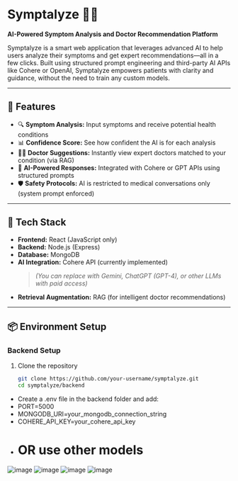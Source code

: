 # Symptalyze 🧠💬

**AI-Powered Symptom Analysis and Doctor Recommendation Platform**

Symptalyze is a smart web application that leverages advanced AI to help users analyze their symptoms and get expert recommendations—all in a few clicks. Built using structured prompt engineering and third-party AI APIs like Cohere or OpenAI, Symptalyze empowers patients with clarity and guidance, without the need to train any custom models.

---

## 🚀 Features

- 🔍 **Symptom Analysis:** Input symptoms and receive potential health conditions
- 📊 **Confidence Score:** See how confident the AI is for each analysis
- 👨‍⚕️ **Doctor Suggestions:** Instantly view expert doctors matched to your condition (via RAG)
- 🧠 **AI-Powered Responses:** Integrated with Cohere or GPT APIs using structured prompts
- 🛡️ **Safety Protocols:** AI is restricted to medical conversations only (system prompt enforced)

---

## 🧰 Tech Stack

- **Frontend:** React (JavaScript only)
- **Backend:** Node.js (Express)
- **Database:** MongoDB
- **AI Integration:** Cohere API (currently implemented)  
  > *(You can replace with Gemini, ChatGPT (GPT-4), or other LLMs with paid access)*
- **Retrieval Augmentation:** RAG (for intelligent doctor recommendations)

---

## 📦 Environment Setup

### Backend Setup

1. Clone the repository  
   ```bash
   git clone https://github.com/your-username/symptalyze.git
   cd symptalyze/backend
- Create a .env file in the backend folder and add:
- PORT=5000
- MONGODB_URI=your_mongodb_connection_string
- COHERE_API_KEY=your_cohere_api_key
- # OR use other models


![image](https://github.com/user-attachments/assets/20603b2d-d8f3-46d7-a8f7-a135a8ffe86c)
![image](https://github.com/user-attachments/assets/ea986584-07bd-45c7-8d04-b160f6e9f0aa)
![image](https://github.com/user-attachments/assets/d4fd6e4e-947a-4acc-9e28-6587644c0632)
![image](https://github.com/user-attachments/assets/2c3e2edc-17c5-4710-87b3-eefd0eb28ed0)


